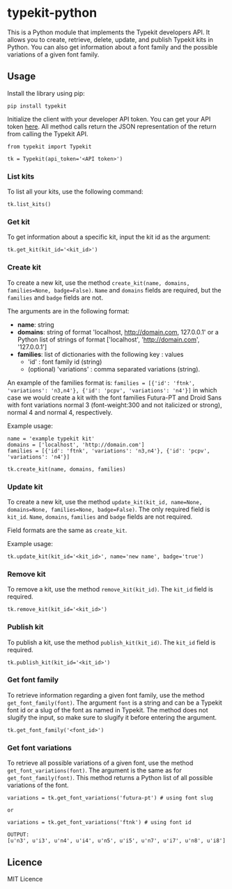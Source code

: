 typekit-python
==============

This is a Python module that implements the Typekit developers API. It allows you to create, retrieve, delete, update, and publish Typekit kits in Python. You can also get information about a font family and the possible variations of a given font family.

## Usage

Install the library using pip:

```
pip install typekit
```

Initialize the client with your developer API token. You can get your API token [here](https://typekit.com/account/tokens). All method calls return the JSON representation of the return from calling the Typekit API.

```
from typekit import Typekit

tk = Typekit(api_token='<API token>')
```
### List kits

To list all your kits, use the following command:

```
tk.list_kits()
```

### Get kit

To get information about a specific kit, input the kit id as the argument:

```
tk.get_kit(kit_id='<kit_id>')
```

### Create kit

To create a new kit, use the method `create_kit(name, domains, families=None, badge=False)`. `Name` and `domains` fields are required, but the `families` and `badge` fields are not.

The arguments are in the following format:
- **name**: string
- **domains**: string of format 'localhost, http://domain.com, 127.0.0.1' or a Python list of strings of format ['localhost', 'http://domain.com', '127.0.0.1']
- **families**: list of dictionaries with the following key : values
  - 'id' : font family id (string)
  - (optional) 'variations' : comma separated variations (string).

An example of the families format is: `families = [{'id': 'ftnk', 'variations': 'n3,n4'}, {'id': 'pcpv', 'variations': 'n4'}]` in which case we would create a kit with the font families Futura-PT and Droid Sans with font variations normal 3 (font-weight:300 and not italicized or strong), normal 4 and normal 4, respectively.

Example usage:

```
name = 'example typekit kit'
domains = ['localhost', 'http://domain.com']
families = [{'id': 'ftnk', 'variations': 'n3,n4'}, {'id': 'pcpv', 'variations': 'n4'}]

tk.create_kit(name, domains, families)
```

### Update kit

To create a new kit, use the method `update_kit(kit_id, name=None, domains=None, families=None, badge=False)`. The only required field is `kit_id`. `Name`, `domains`, `families` and `badge` fields are not required.

Field formats are the same as `create_kit`.

Example usage:

```
tk.update_kit(kit_id='<kit_id>', name='new name', badge='true')
```

### Remove kit

To remove a kit, use the method `remove_kit(kit_id)`. The `kit_id` field is required.

```
tk.remove_kit(kit_id='<kit_id>')
```

### Publish kit

To publish a kit, use the method `publish_kit(kit_id)`. The `kit_id` field is required.
```
tk.publish_kit(kit_id='<kit_id>')
```

### Get font family

To retrieve information regarding a given font family, use the method `get_font_family(font)`. The argument `font` is a string and can be a Typekit font id or a slug of the font as named in Typekit. The method does not slugify the input, so make sure to slugify it before entering the argument.

```
tk.get_font_family('<font_id>')
```

### Get font variations

To retrieve all possible variations of a given font, use the method `get_font_variations(font)`. The argument is the same as for `get_font_family(font)`. This method returns a Python list of all possible variations of the font.

```
variations = tk.get_font_variations('futura-pt') # using font slug

or

variations = tk.get_font_variations('ftnk') # using font id

OUTPUT:
[u'n3', u'i3', u'n4', u'i4', u'n5', u'i5', u'n7', u'i7', u'n8', u'i8']

```

## Licence

MIT Licence






